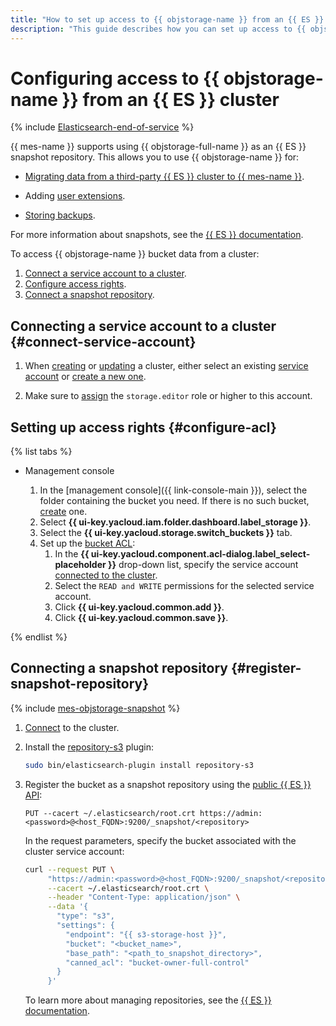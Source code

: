 ```yaml
---
title: "How to set up access to {{ objstorage-name }} from an {{ ES }} cluster"
description: "This guide describes how you can set up access to {{ objstorage-name }} from an {{ ES }} cluster."
---
```


# Configuring access to {{ objstorage-name }} from an {{ ES }} cluster

{% include [Elasticsearch-end-of-service](../../_includes/mdb/mes/note-end-of-service.md) %}

{{ mes-name }} supports using {{ objstorage-full-name }} as an {{ ES }} snapshot repository. This allows you to use {{ objstorage-name }} for:

* [Migrating data from a third-party {{ ES }} cluster to {{ mes-name }}](../tutorials/migration-via-snapshots.md).

* Adding [user extensions](cluster-extensions.md#add).

* [Storing backups](./cluster-backups.md).

For more information about snapshots, see the [{{ ES }} documentation](https://www.elastic.co/guide/en/elasticsearch/reference/current/snapshot-restore.html).

To access {{ objstorage-name }} bucket data from a cluster:

1. [Connect a service account to a cluster](#connect-service-account).
1. [Configure access rights](#configure-acl).
1. [Connect a snapshot repository](#register-snapshot-repository).

## Connecting a service account to a cluster {#connect-service-account}

1. When [creating](./cluster-create.md) or [updating](./cluster-update.md#change-service-account) a cluster, either select an existing [service account](../../iam/concepts/users/service-accounts.md) or [create a new one](../../iam/operations/sa/create.md).

1. Make sure to [assign](../../iam/operations/sa/assign-role-for-sa.md) the `storage.editor` role or higher to this account.

## Setting up access rights {#configure-acl}

{% list tabs %}

- Management console

   1. In the [management console]({{ link-console-main }}), select the folder containing the bucket you need. If there is no such bucket, [create](../../storage/operations/buckets/create.md) one.
   1. Select **{{ ui-key.yacloud.iam.folder.dashboard.label_storage }}**.
   1. Select the **{{ ui-key.yacloud.storage.switch_buckets }}** tab.
   1. Set up the [bucket ACL](../../storage/operations/buckets/edit-acl.md):
      1. In the **{{ ui-key.yacloud.component.acl-dialog.label_select-placeholder }}** drop-down list, specify the service account [connected to the cluster](#connect-service-account).
      1. Select the `READ and WRITE` permissions for the selected service account.
      1. Click **{{ ui-key.yacloud.common.add }}**.
      1. Click **{{ ui-key.yacloud.common.save }}**.

{% endlist %}

## Connecting a snapshot repository {#register-snapshot-repository}

{% include [mes-objstorage-snapshot](../../_includes/mdb/mes/objstorage-snapshot.md) %}

1. [Connect](./cluster-connect.md) to the cluster.
1. Install the [repository-s3](cluster-plugins.md#elasticsearch) plugin:

   ```bash
   sudo bin/elasticsearch-plugin install repository-s3
   ```

1. Register the bucket as a snapshot repository using the [public {{ ES }} API](https://www.elastic.co/guide/en/elasticsearch/reference/current/put-snapshot-repo-api.html):

   ```http
   PUT --cacert ~/.elasticsearch/root.crt https://admin:<password>@<host_FQDN>:9200/_snapshot/<repository>
   ```

   In the request parameters, specify the bucket associated with the cluster service account:

   ```bash
   curl --request PUT \
        "https://admin:<password>@<host_FQDN>:9200/_snapshot/<repository>" \
        --cacert ~/.elasticsearch/root.crt \
        --header "Content-Type: application/json" \
        --data '{
          "type": "s3",
          "settings": {
            "endpoint": "{{ s3-storage-host }}",
            "bucket": "<bucket_name>",
            "base_path": "<path_to_snapshot_directory>",
            "canned_acl": "bucket-owner-full-control"
          }
        }'
   ```

   To learn more about managing repositories, see the [{{ ES }} documentation](https://www.elastic.co/guide/en/elasticsearch/reference/current/snapshot-restore-apis.html).
